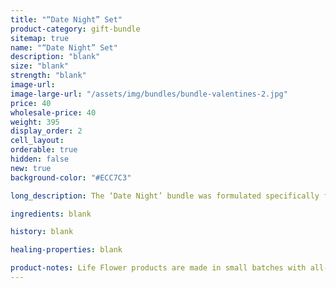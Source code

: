 ```yaml
---
title: "“Date Night” Set"
product-category: gift-bundle
sitemap: true
name: "“Date Night” Set"
description: "blank"
size: "blank"
strength: "blank"
image-url:
image-large-url: "/assets/img/bundles/bundle-valentines-2.jpg"
price: 40
wholesale-price: 40
weight: 395
display_order: 2
cell_layout:
orderable: true
hidden: false
new: true
background-color: "#ECC7C3"

long_description: The ‘Date Night’ bundle was formulated specifically for couples. Light some candles, play some music and unwind in plant magic luxury with your significant other or your own beautiful self. This kit features our Gypsy Massage Oil which makes for otherworldly couple massages and our Unconditional Love bomb, both scented with natural essential oil fragrance that stimulate and arouse the sex drive and infused with a Rose Quartz crystal to amplify feelings of unconditional love.

ingredients: blank

history: blank

healing-properties: blank

product-notes: Life Flower products are made in small batches with all-natural and boutique ingredients. Orders are processed and shipped in 7-10 days.
---
```

